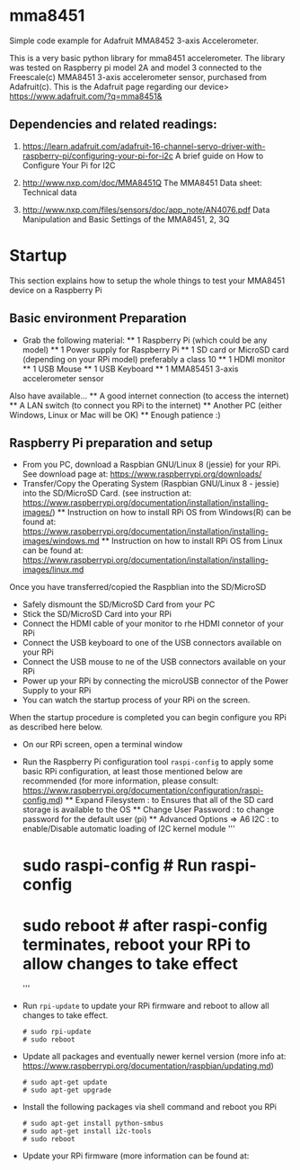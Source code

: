 # mma8451
Simple code example for Adafruit MMA8452 3-axis Accelerometer.

This is a very basic python library for mma8451 accelerometer. 
The library was tested on Raspberry pi model 2A and model 3 connected to the Freescale(c) MMA8451 3-axis accelerometer sensor, purchased from Adafruit(c). This is the Adafruit page regarding our device> https://www.adafruit.com/?q=mma8451&

## Dependencies and related readings:

1. https://learn.adafruit.com/adafruit-16-channel-servo-driver-with-raspberry-pi/configuring-your-pi-for-i2c
A brief guide on How to Configure Your Pi for I2C
  
2. http://www.nxp.com/doc/MMA8451Q
The MMA8451 Data sheet: Technical data

3. http://www.nxp.com/files/sensors/doc/app_note/AN4076.pdf
Data Manipulation and Basic Settings of the MMA8451, 2, 3Q

# Startup
This section explains how to setup the whole things to test your MMA8451 device on a Raspberry Pi

## Basic environment Preparation
* Grab the following material:
** 1 Raspberry Pi (which could be any model)
** 1 Power supply for Raspberry Pi
** 1 SD card or MicroSD card (depending on your RPi model) preferably a class 10
** 1 HDMI monitor
** 1 USB Mouse
** 1 USB Keyboard
** 1 MMA85451 3-axis accelerometer sensor

Also have available...
** A good internet connection (to access the internet)
** A LAN switch (to connect you RPi to the internet)
** Another PC (either Windows, Linux or Mac will be OK)
** Enough patience :)

## Raspberry Pi preparation and setup
* From you PC, download a Raspbian GNU/Linux 8 (jessie) for your RPi. See download page at: https://www.raspberrypi.org/downloads/
* Transfer/Copy the Operating System (Raspbian GNU/Linux 8 - jessie) into the SD/MicroSD Card. (see instruction at: https://www.raspberrypi.org/documentation/installation/installing-images/)
** Instruction on how to install RPi OS from Windows(R) can be found at: https://www.raspberrypi.org/documentation/installation/installing-images/windows.md
** Instruction on how to install RPi OS from Linux can be found at: https://www.raspberrypi.org/documentation/installation/installing-images/linux.md

Once you have transferred/copied the Raspblian into the SD/MicroSD
* Safely dismount the SD/MicroSD Card from your PC
* Stick the SD/MicroSD Card into your RPi
* Connect the HDMI cable of your monitor to rhe HDMI connetor of your RPi
* Connect the USB keyboard to one of the USB connectors available on your RPi
* Connect the USB mouse to ne of the USB connectors available on your RPi
* Power up your RPi by connecting the microUSB connector of the Power Supply to your RPi
* You can watch the startup process of your RPi on the screen.

When the startup procedure is completed you can begin configure you RPi as described here below.

* On our RPi screen, open a terminal window
* Run the Raspberry Pi configuration tool ```raspi-config``` to apply some basic RPi configuration, at least those mentioned below are recommended (for more information, please consult: https://www.raspberrypi.org/documentation/configuration/raspi-config.md)
** Expand Filesystem : to Ensures that all of the SD card storage is available to the OS
** Change User Password : to change password for the default user (pi)
** Advanced Options => A6 I2C : to enable/Disable automatic loading of I2C kernel module
    '''
    # sudo raspi-config    # Run raspi-config
    # sudo reboot          # after raspi-config terminates, reboot your RPi to allow changes to take effect
    '''

* Run ```rpi-update``` to update your RPi firmware and reboot to allow all changes to take effect.
    ```
    # sudo rpi-update
    # sudo reboot
    ```

* Update all packages and eventually newer kernel version (more info at: https://www.raspberrypi.org/documentation/raspbian/updating.md)
    ```
    # sudo apt-get update
    # sudo apt-get upgrade
    ```

* Install the following packages via shell command and reboot you RPi
    ```
    # sudo apt-get install python-smbus
    # sudo apt-get install i2c-tools
    # sudo reboot
    ```

* Update your RPi firmware (more information can be found at:
